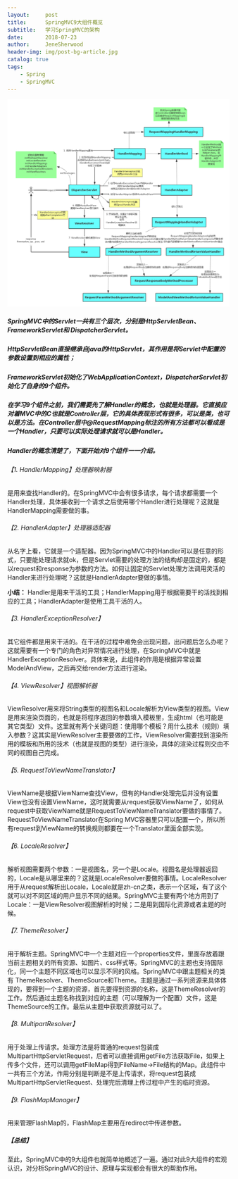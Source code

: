 ```yaml
---
layout:     post
title:      SpringMVC9大组件概览
subtitle:   学习SpringMVC的架构
date:       2018-07-23
author:     JeneSherwood
header-img: img/post-bg-article.jpg
catalog: true
tags:
    - Spring
    - SpringMVC
---
```


![](https://raw.githubusercontent.com/fangjian0423/blogimages/master/images/SpringMVC-arch3.png)

##### SpringMVC中的Servlet一共有三个层次，分别是HttpServletBean、FrameworkServlet和 DispatcherServlet。
##### HttpServletBean直接继承自java的HttpServlet，其作用是将Servlet中配置的参数设置到相应的属性；
##### FrameworkServlet初始化了WebApplicationContext，DispatcherServlet初始化了自身的9个组件。
##### 在学习9个组件之前，我们需要先了解Handler的概念，也就是处理器。它直接应对着MVC中的C也就是Controller层，它的具体表现形式有很多，可以是类，也可以是方法。在Controller层中@RequestMapping标注的所有方法都可以看成是一个Handler，只要可以实际处理请求就可以是Handler。
##### Handler的概念清楚了，下面开始对9个组件一一介绍。
###### 【1. HandlerMapping】处理器映射器
是用来查找Handler的。在SpringMVC中会有很多请求，每个请求都需要一个Handler处理，具体接收到一个请求之后使用哪个Handler进行处理呢？这就是HandlerMapping需要做的事。
###### 【2. HandlerAdapter】处理器适配器
从名字上看，它就是一个适配器。因为SpringMVC中的Handler可以是任意的形式，只要能处理请求就ok，但是Servlet需要的处理方法的结构却是固定的，都是以request和response为参数的方法。如何让固定的Servlet处理方法调用灵活的Handler来进行处理呢？这就是HandlerAdapter要做的事情。

**小结：** Handler是用来干活的工具；HandlerMapping用于根据需要干的活找到相应的工具；HandlerAdapter是使用工具干活的人。
###### 【3. HandlerExceptionResolver】
其它组件都是用来干活的。在干活的过程中难免会出现问题，出问题后怎么办呢？这就需要有一个专门的角色对异常情况进行处理，在SpringMVC中就是HandlerExceptionResolver。具体来说，此组件的作用是根据异常设置ModelAndView，之后再交给render方法进行渲染。
###### 【4. ViewResolver】视图解析器
ViewResolver用来将String类型的视图名和Locale解析为View类型的视图。View是用来渲染页面的，也就是将程序返回的参数填入模板里，生成html（也可能是其它类型）文件。这里就有两个关键问题：使用哪个模板？用什么技术（规则）填入参数？这其实是ViewResolver主要要做的工作，ViewResolver需要找到渲染所用的模板和所用的技术（也就是视图的类型）进行渲染，具体的渲染过程则交由不同的视图自己完成。
###### 【5. RequestToViewNameTranslator】
ViewName是根据ViewName查找View，但有的Handler处理完后并没有设置View也没有设置ViewName，这时就需要从request获取ViewName了，如何从request中获取ViewName就是RequestToViewNameTranslator要做的事情了。RequestToViewNameTranslator在Spring MVC容器里只可以配置一个，所以所有request到ViewName的转换规则都要在一个Translator里面全部实现。
###### 【6. LocaleResolver】
解析视图需要两个参数：一是视图名，另一个是Locale。视图名是处理器返回的，Locale是从哪里来的？这就是LocaleResolver要做的事情。LocaleResolver用于从request解析出Locale，Locale就是zh-cn之类，表示一个区域，有了这个就可以对不同区域的用户显示不同的结果。SpringMVC主要有两个地方用到了Locale：一是ViewResolver视图解析的时候；二是用到国际化资源或者主题的时候。
###### 【7. ThemeResolver】
用于解析主题。SpringMVC中一个主题对应一个properties文件，里面存放着跟当前主题相关的所有资源、如图片、css样式等。SpringMVC的主题也支持国际化，同一个主题不同区域也可以显示不同的风格。SpringMVC中跟主题相关的类有 ThemeResolver、ThemeSource和Theme。主题是通过一系列资源来具体体现的，要得到一个主题的资源，首先要得到资源的名称，这是ThemeResolver的工作。然后通过主题名称找到对应的主题（可以理解为一个配置）文件，这是ThemeSource的工作。最后从主题中获取资源就可以了。
###### 【8. MultipartResolver】
用于处理上传请求。处理方法是将普通的request包装成MultipartHttpServletRequest，后者可以直接调用getFile方法获取File，如果上传多个文件，还可以调用getFileMap得到FileName->File结构的Map。此组件中一共有三个方法，作用分别是判断是不是上传请求，将request包装成MultipartHttpServletRequest、处理完后清理上传过程中产生的临时资源。
###### 【9. FlashMapManager】
用来管理FlashMap的，FlashMap主要用在redirect中传递参数。
##### 【总结】
至此，SpringMVC中的9大组件也就简单地概述了一遍。通过对此9大组件的宏观认识，对分析SpringMVC的设计、原理与实现都会有很大的帮助作用。
